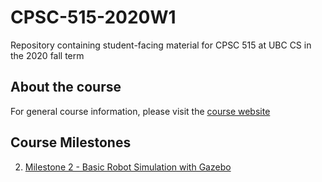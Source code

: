 # CPSC-515-2020W1

Repository containing student-facing material for CPSC 515 at UBC CS in the 2020 fall term

## About the course

For general course information, please visit the [course website](https://sites.google.com/view/ubccpsc515winter2020/)

## Course Milestones

2. [Milestone 2 - Basic Robot Simulation with Gazebo](Milestone%202%20-%20Basic%20Robot%20Simulation%20with%20Gazebo/M2.md)

